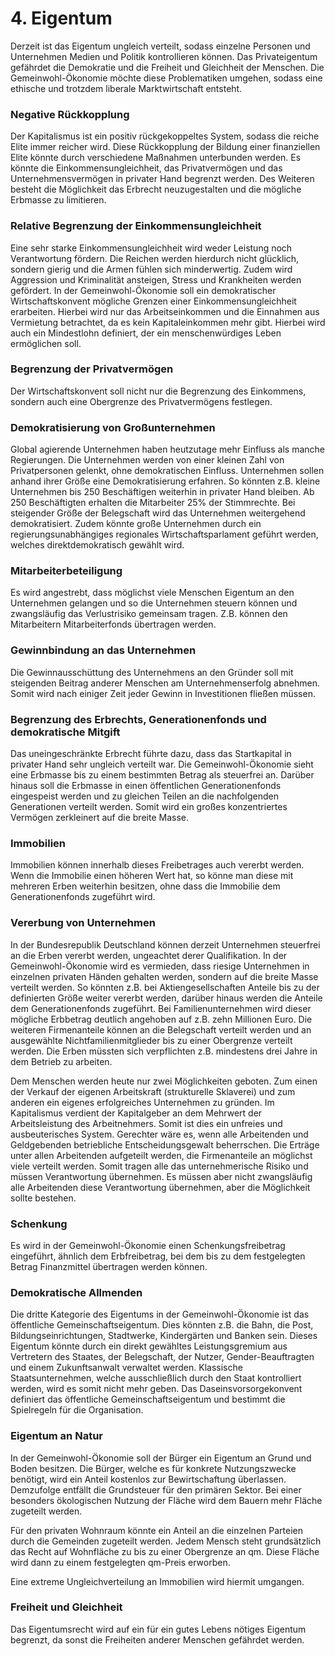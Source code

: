 # 4. Eigentum

Derzeit ist das Eigentum ungleich verteilt, sodass einzelne Personen und Unternehmen Medien und Politik kontrollieren können. Das Privateigentum gefährdet die Demokratie und die Freiheit und Gleichheit der Menschen. Die Gemeinwohl-Ökonomie möchte diese Problematiken umgehen, sodass eine ethische und trotzdem liberale Marktwirtschaft entsteht.

### Negative Rückkopplung

Der Kapitalismus ist ein positiv rückgekoppeltes System, sodass die reiche Elite immer reicher wird. Diese Rückkopplung der Bildung einer finanziellen Elite könnte durch verschiedene Maßnahmen unterbunden werden.  Es könnte die Einkommensungleichheit, das Privatvermögen und das Unternehmensvermögen in privater Hand begrenzt werden. Des Weiteren besteht die Möglichkeit das Erbrecht neuzugestalten und die mögliche Erbmasse zu limitieren.

### Relative Begrenzung der Einkommensungleichheit

Eine sehr starke Einkommensungleichheit wird weder Leistung noch Verantwortung fördern. Die Reichen werden hierdurch nicht glücklich, sondern gierig und die Armen fühlen sich minderwertig. Zudem wird Aggression und Kriminalität ansteigen, Stress und Krankheiten werden gefördert. In der Gemeinwohl-Ökonomie soll ein demokratischer Wirtschaftskonvent mögliche Grenzen einer Einkommensungleichheit erarbeiten. Hierbei wird nur das Arbeitseinkommen und die Einnahmen aus Vermietung betrachtet, da es kein Kapitaleinkommen mehr gibt. Hierbei wird auch ein Mindestlohn definiert, der ein menschenwürdiges Leben ermöglichen soll.

### Begrenzung der Privatvermögen

Der Wirtschaftskonvent soll nicht nur die Begrenzung des Einkommens, sondern auch eine Obergrenze des Privatvermögens festlegen.

### Demokratisierung von Großunternehmen

Global agierende Unternehmen haben heutzutage mehr Einfluss als manche Regierungen. Die Unternehmen werden von einer kleinen Zahl von Privatpersonen gelenkt, ohne demokratischen Einfluss. Unternehmen sollen anhand ihrer Größe eine Demokratisierung erfahren. So könnten z.B. kleine Unternehmen bis 250 Beschäftigen weiterhin in privater Hand bleiben. Ab 250 Beschäftigten erhalten die Mitarbeiter 25% der Stimmrechte. Bei steigender Größe der Belegschaft wird das Unternehmen weitergehend demokratisiert. Zudem könnte große Unternehmen durch ein regierungsunabhängiges regionales Wirtschaftsparlament geführt werden, welches direktdemokratisch gewählt wird.

### Mitarbeiterbeteiligung

Es wird angestrebt, dass möglichst viele Menschen Eigentum an den Unternehmen gelangen und so die Unternehmen steuern können und zwangsläufig das Verlustrisiko gemeinsam tragen. Z.B. können den Mitarbeitern Mitarbeiterfonds übertragen werden.

### Gewinnbindung an das Unternehmen

Die Gewinnausschüttung des Unternehmens an den Gründer soll mit steigenden Beitrag anderer Menschen am Unternehmenserfolg abnehmen. Somit wird nach einiger Zeit jeder Gewinn in Investitionen fließen müssen.

### Begrenzung des Erbrechts, Generationenfonds und demokratische Mitgift

Das uneingeschränkte Erbrecht führte dazu, dass das Startkapital in privater Hand sehr ungleich verteilt war. Die Gemeinwohl-Ökonomie sieht eine Erbmasse bis zu einem bestimmten Betrag als steuerfrei an. Darüber hinaus soll die Erbmasse in einen öffentlichen Generationenfonds eingespeist werden und zu gleichen Teilen an die nachfolgenden Generationen verteilt werden. Somit wird ein großes konzentriertes Vermögen zerkleinert auf die breite Masse.

### Immobilien

Immobilien können innerhalb dieses Freibetrages auch vererbt werden. Wenn die Immobilie einen höheren Wert hat, so könne man diese mit mehreren Erben weiterhin besitzen, ohne dass die Immobilie dem Generationenfonds zugeführt wird.

### Vererbung von Unternehmen

In der Bundesrepublik Deutschland können derzeit Unternehmen steuerfrei an die Erben vererbt werden, ungeachtet derer Qualifikation. In der Gemeinwohl-Ökonomie wird es vermieden, dass riesige Unternehmen in einzelnen privaten Händen gehalten werden, sondern auf die breite Masse verteilt werden. So könnten z.B. bei Aktiengesellschaften Anteile bis zu der definierten Größe weiter vererbt werden, darüber hinaus werden die Anteile dem Generationenfonds zugeführt. Bei Familienunternehmen wird dieser mögliche Erbbetrag deutlich angehoben auf z.B. zehn Millionen Euro. Die weiteren Firmenanteile können an die Belegschaft verteilt werden und an ausgewählte Nichtfamilienmitglieder bis zu einer Obergrenze verteilt werden. Die Erben müssten sich verpflichten z.B. mindestens drei Jahre in dem Betrieb zu arbeiten.

Dem Menschen werden heute nur zwei Möglichkeiten geboten. Zum einen der Verkauf der eigenen Arbeitskraft \(strukturelle Sklaverei\) und zum anderen ein eigenes erfolgreiches Unternehmen zu gründen. Im Kapitalismus verdient der Kapitalgeber an dem Mehrwert der Arbeitsleistung des Arbeitnehmers. Somit ist dies ein unfreies und ausbeuterisches System. Gerechter wäre es, wenn alle Arbeitenden und Geldgebenden betriebliche Entscheidungsgewalt beherrschen. Die Erträge unter allen Arbeitenden aufgeteilt werden, die Firmenanteile an möglichst viele verteilt werden. Somit tragen alle das unternehmerische Risiko und müssen Verantwortung übernehmen. Es müssen aber nicht zwangsläufig alle Arbeitenden diese Verantwortung übernehmen, aber die Möglichkeit sollte bestehen.

### Schenkung

Es wird in der Gemeinwohl-Ökonomie einen Schenkungsfreibetrag eingeführt, ähnlich dem Erbfreibetrag, bei dem bis zu dem festgelegten Betrag Finanzmittel übertragen werden können.

### Demokratische Allmenden

Die dritte Kategorie des Eigentums in der Gemeinwohl-Ökonomie ist das öffentliche Gemeinschaftseigentum. Dies könnten z.B. die Bahn, die Post, Bildungseinrichtungen, Stadtwerke, Kindergärten und Banken sein. Dieses Eigentum könnte durch ein direkt gewähltes Leistungsgremium aus Vertretern des Staates, der Belegschaft, der Nutzer, Gender-Beauftragten und einem Zukunftsanwalt verwaltet werden. Klassische Staatsunternehmen, welche ausschließlich durch den Staat kontrolliert werden, wird es somit nicht mehr geben. Das Daseinsvorsorgekonvent definiert das öffentliche Gemeinschaftseigentum und bestimmt die Spielregeln für die Organisation.

### Eigentum an Natur

In der Gemeinwohl-Ökonomie soll der Bürger ein Eigentum an Grund und Boden besitzen. Die Bürger, welche es für konkrete Nutzungszwecke benötigt, wird ein Anteil kostenlos zur Bewirtschaftung überlassen. Demzufolge entfällt die Grundsteuer für den primären Sektor. Bei einer besonders ökologischen Nutzung der Fläche wird dem Bauern mehr Fläche zugeteilt werden.

Für den privaten Wohnraum könnte ein Anteil an die einzelnen Parteien durch die Gemeinden zugeteilt werden. Jedem Mensch steht grundsätzlich das Recht auf Wohnfläche zu bis zu einer Obergrenze an qm. Diese Fläche wird dann zu einem festgelegten qm-Preis erworben.

Eine extreme Ungleichverteilung an Immobilien wird hiermit umgangen.

### Freiheit und Gleichheit

Das Eigentumsrecht wird auf ein für ein gutes Lebens nötiges Eigentum begrenzt, da sonst die Freiheiten anderer Menschen gefährdet werden.







